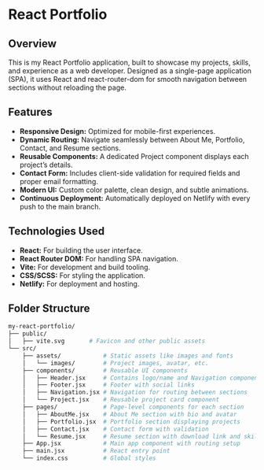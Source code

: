 # React Portfolio

## Overview

This is my React Portfolio application, built to showcase my projects, skills, and experience as a web developer. Designed as a single-page application (SPA), it uses React and react-router-dom for smooth navigation between sections without reloading the page.

## Features

- **Responsive Design:** Optimized for mobile-first experiences.
- **Dynamic Routing:** Navigate seamlessly between About Me, Portfolio, Contact, and Resume sections.
- **Reusable Components:** A dedicated Project component displays each project’s details.
- **Contact Form:** Includes client-side validation for required fields and proper email formatting.
- **Modern UI:** Custom color palette, clean design, and subtle animations.
- **Continuous Deployment:** Automatically deployed on Netlify with every push to the main branch.

## Technologies Used

- **React:** For building the user interface.
- **React Router DOM:** For handling SPA navigation.
- **Vite:** For development and build tooling.
- **CSS/SCSS:** For styling the application.
- **Netlify:** For deployment and hosting.

## Folder Structure

```bash
my-react-portfolio/
├── public/
│   ├── vite.svg       # Favicon and other public assets
└── src/
    ├── assets/            # Static assets like images and fonts
    │   └── images/        # Project images, avatar, etc.
    ├── components/        # Reusable UI components
    │   ├── Header.jsx     # Contains logo/name and Navigation component
    │   ├── Footer.jsx     # Footer with social links
    │   ├── Navigation.jsx # Navigation for routing between sections
    │   └── Project.jsx    # Reusable project card component
    ├── pages/             # Page-level components for each section
    │   ├── AboutMe.jsx    # About Me section with bio and avatar
    │   ├── Portfolio.jsx  # Portfolio section displaying projects
    │   ├── Contact.jsx    # Contact form with validation
    │   └── Resume.jsx     # Resume section with download link and skills
    ├── App.jsx            # Main app component with routing setup
    ├── main.jsx           # React entry point
    └── index.css          # Global styles
